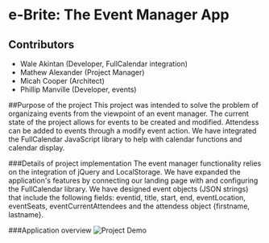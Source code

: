# e-Brite: The Event Manager App

## Contributors
* Wale Akintan (Developer, FullCalendar integration)
* Mathew Alexander (Project Manager)
* Micah Cooper (Architect)
* Phillip Manville (Developer, events)

##Purpose of the project
This project was intended to solve the problem of organizaing events from the viewpoint of an event manager.  The current state of the project allows for events to be created and modified.  Attendess can be added to events through a modify event action.  We have integrated the FullCalendar JavaScript library to help with calendar functions and calendar display.

###Details of project implementation
The event manager functionality relies on the integration of jQuery and LocalStorage.  We have expanded the application's features by connecting our landing page with and configuring the FullCalendar library.  We have designed event objects (JSON strings) that include the following fields: eventid, title, start, end, eventLocation, eventSeats, eventCurrentAttendees and the attendess object {firstname, lastname}.

###Application overview
![Project Demo](http://i.imgur.com/piuTLiO.png)